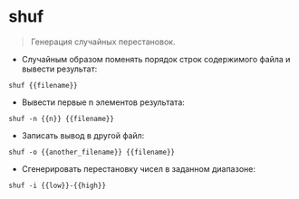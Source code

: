 # shuf

> Генерация случайных перестановок.

- Случайным образом поменять порядок строк содержимого файла и вывести результат:

`shuf {{filename}}`

- Вывести первые n элементов результата:

`shuf -n {{n}} {{filename}}`

- Записать вывод в другой файл:

`shuf -o {{another_filename}} {{filename}}`

- Сгенерировать перестановку чисел в заданном диапазоне:

`shuf -i {{low}}-{{high}}`
